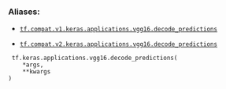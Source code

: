 

### Aliases:

- [ `tf.compat.v1.keras.applications.vgg16.decode_predictions` ](/api_docs/python/tf/keras/applications/vgg16/decode_predictions)

- [ `tf.compat.v2.keras.applications.vgg16.decode_predictions` ](/api_docs/python/tf/keras/applications/vgg16/decode_predictions)



```
 tf.keras.applications.vgg16.decode_predictions(
    *args,
    **kwargs
)
 
```

